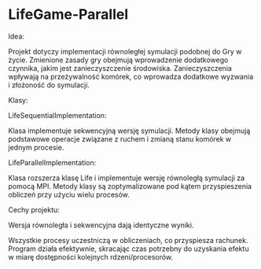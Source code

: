 # LifeGame-Parallel

Idea:

Projekt dotyczy implementacji równoległej symulacji podobnej do Gry w życie. Zmienione zasady gry obejmują wprowadzenie dodatkowego czynnika, jakim jest zanieczyszczenie środowiska. Zanieczyszczenia wpływają na przeżywalność komórek, co wprowadza dodatkowe wyzwania i złożoność do symulacji.

Klasy:

LifeSequentialImplementation:

Klasa implementuje sekwencyjną wersję symulacji.
Metody klasy obejmują podstawowe operacje związane z ruchem i zmianą stanu komórek w jednym procesie.


LifeParallelImplementation:

Klasa rozszerza klasę Life i implementuje wersję równoległą symulacji za pomocą MPI.
Metody klasy są zoptymalizowane pod kątem przyspieszenia obliczeń przy użyciu wielu procesów.


Cechy projektu:

Wersja równoległa i sekwencyjna dają identyczne wyniki.

Wszystkie procesy uczestniczą w obliczeniach, co przyspiesza rachunek.
Program działa efektywnie, skracając czas potrzebny do uzyskania efektu w miarę dostępności kolejnych rdzeni/procesorów.
